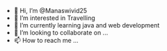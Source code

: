 - 👋 Hi, I’m @Manaswivid25
- 👀 I’m interested in Travelling
- 🌱 I’m currently learning java and web development
- 💞️ I’m looking to collaborate on ...
- 📫 How to reach me ...

<!---
Manaswivid25/Manaswivid25 is a ✨ special ✨ repository because its `README.md` (this file) appears on your GitHub profile.
You can click the Preview link to take a look at your changes.
--->
